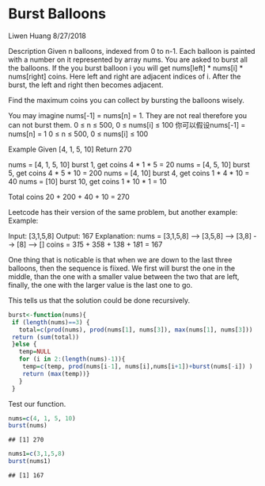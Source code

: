 Burst Balloons
================
Liwen Huang
8/27/2018

Description Given n balloons, indexed from 0 to n-1. Each balloon is painted with a number on it represented by array nums. You are asked to burst all the balloons. If the you burst balloon i you will get nums\[left\] \* nums\[i\] \* nums\[right\] coins. Here left and right are adjacent indices of i. After the burst, the left and right then becomes adjacent.

Find the maximum coins you can collect by bursting the balloons wisely.

You may imagine nums\[-1\] = nums\[n\] = 1. They are not real therefore you can not burst them. 0 ≤ n ≤ 500, 0 ≤ nums\[i\] ≤ 100 你可以假设nums\[-1\] = nums\[n\] = 1 0 ≤ n ≤ 500, 0 ≤ nums\[i\] ≤ 100

Example Given \[4, 1, 5, 10\] Return 270

nums = \[4, 1, 5, 10\] burst 1, get coins 4 \* 1 \* 5 = 20 nums = \[4, 5, 10\] burst 5, get coins 4 \* 5 \* 10 = 200 nums = \[4, 10\] burst 4, get coins 1 \* 4 \* 10 = 40 nums = \[10\] burst 10, get coins 1 \* 10 \* 1 = 10

Total coins 20 + 200 + 40 + 10 = 270

Leetcode has their version of the same problem, but another example: Example:

Input: \[3,1,5,8\] Output: 167 Explanation: nums = \[3,1,5,8\] --&gt; \[3,5,8\] --&gt; \[3,8\] --&gt; \[8\] --&gt; \[\] coins = 3*1*5 + 3*5*8 + 1*3*8 + 1*8*1 = 167

One thing that is noticable is that when we are down to the last three balloons, then the sequence is fiixed. We first will burst the one in the middle, than the one with a smaller value between the two that are left, finally, the one with the larger value is the last one to go.

This tells us that the solution could be done recursively.

``` r
burst<-function(nums){
 if (length(nums)==3) {
   total=c(prod(nums), prod(nums[1], nums[3]), max(nums[1], nums[3]))
 return (sum(total))
 }else {
   temp=NULL
   for (i in 2:(length(nums)-1)){
    temp=c(temp, prod(nums[i-1], nums[i],nums[i+1])+burst(nums[-i]) )
    return (max(temp))}
   }
 }
```

Test our function.

``` r
nums=c(4, 1, 5, 10)
burst(nums)
```

    ## [1] 270

``` r
nums1=c(3,1,5,8)
burst(nums1)
```

    ## [1] 167
